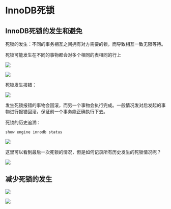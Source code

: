 # InnoDB死锁

##  InnoDB死锁的发生和避免

死锁的发生：不同的事务相互之间拥有对方需要的锁，而导致相互一致无限等待。

死锁可能发生在不同的事物都会对多个相同的表相同的行上



![](https://tva1.sinaimg.cn/large/00831rSTly1gdlkom5jerj30sv0fw43a.jpg)



![](https://tva1.sinaimg.cn/large/00831rSTly1gdln3ct8kxj31ik0nadia.jpg)





死锁发生报错：

![](https://tva1.sinaimg.cn/large/00831rSTly1gdlmkzop8yj30zw039dgf.jpg)

发生死锁报错的事物会回滚，而另一个事物会执行完成。一般情况发对后发起的事物进行报错回滚，保证前一个事务能正确执行下去。



死锁的历史追溯：

```SQl
show engine innodb status
```

![](https://tva1.sinaimg.cn/large/00831rSTly1gdlmodhgoij311l0hcwjx.jpg)



这里可以看到最后一次死锁的情况，但是如何记录所有历史发生的死锁情况呢？

![](https://tva1.sinaimg.cn/large/00831rSTly1gdlms6onf7j30ou04yaaq.jpg)



## 减少死锁的发生



![ ](https://tva1.sinaimg.cn/large/00831rSTly1gdln4937rej30p50gu77q.jpg)



![](https://tva1.sinaimg.cn/large/00831rSTly1gdlny30msoj31kq0r0wh8.jpg)

















